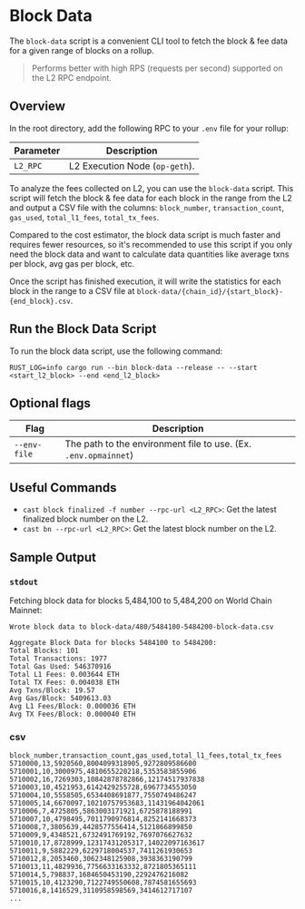 # Block Data

The `block-data` script is a convenient CLI tool to fetch the block & fee data for a given range of blocks on a rollup.

> Performs better with high RPS (requests per second) supported on the L2 RPC endpoint.

## Overview

In the root directory, add the following RPC to your `.env` file for your rollup:

| Parameter | Description |
|-----------|-------------|
| `L2_RPC` | L2 Execution Node (`op-geth`). |

To analyze the fees collected on L2, you can use the `block-data` script. This script will fetch the block & fee data for each block in the range from the L2 and output a CSV file with the columns: `block_number`, `transaction_count`, `gas_used`, `total_l1_fees`, `total_tx_fees`.

Compared to the cost estimator, the block data script is much faster and requires fewer resources, so it's recommended to use this script if you only need the block data and want to calculate data quantities like average txns per block, avg gas per block, etc.

Once the script has finished execution, it will write the statistics for each block in the range to a CSV file at `block-data/{chain_id}/{start_block}-{end_block}.csv`.

## Run the Block Data Script

To run the block data script, use the following command:

```shell
RUST_LOG=info cargo run --bin block-data --release -- --start <start_l2_block> --end <end_l2_block>
```

## Optional flags

| Flag | Description |
|-----------|-------------|
| `--env-file` | The path to the environment file to use. (Ex. `.env.opmainnet`) |

## Useful Commands

- `cast block finalized -f number --rpc-url <L2_RPC>`: Get the latest finalized block number on the L2.
- `cast bn --rpc-url <L2_RPC>`: Get the latest block number on the L2.

## Sample Output

### `stdout`

Fetching block data for blocks 5,484,100 to 5,484,200 on World Chain Mainnet:

```shell
Wrote block data to block-data/480/5484100-5484200-block-data.csv

Aggregate Block Data for blocks 5484100 to 5484200:
Total Blocks: 101
Total Transactions: 1977
Total Gas Used: 546370916
Total L1 Fees: 0.003644 ETH
Total TX Fees: 0.004038 ETH
Avg Txns/Block: 19.57
Avg Gas/Block: 5409613.03
Avg L1 Fees/Block: 0.000036 ETH
Avg TX Fees/Block: 0.000040 ETH
```

### csv

```csv
block_number,transaction_count,gas_used,total_l1_fees,total_tx_fees
5710000,13,5920560,8004099318905,9272809586600
5710001,10,3000975,4810655220218,5353583855906
5710002,16,7269303,10842878782866,12174517937838
5710003,10,4521953,6142429255728,6967734553050
5710004,10,5558505,6534408691877,7550749486247
5710005,14,6670097,10210757953683,11431964042061
5710006,7,4725805,5863003171921,6725878188991
5710007,10,4798495,7011790976814,8252141668373
5710008,7,3805639,4428577556414,5121866899850
5710009,9,4348521,6732491769192,7697076627632
5710010,17,8728999,12317431205317,14022097163617
5710011,9,5882229,6229718004537,7411261930653
5710012,8,2053460,3062348125908,3938363190799
5710013,11,4829936,7756633163332,8721805365111
5710014,5,798837,1684650453190,2292476216082
5710015,10,4123290,7122749550608,7874581655693
5710016,8,1416529,3110958598569,3414612717107
...
```
